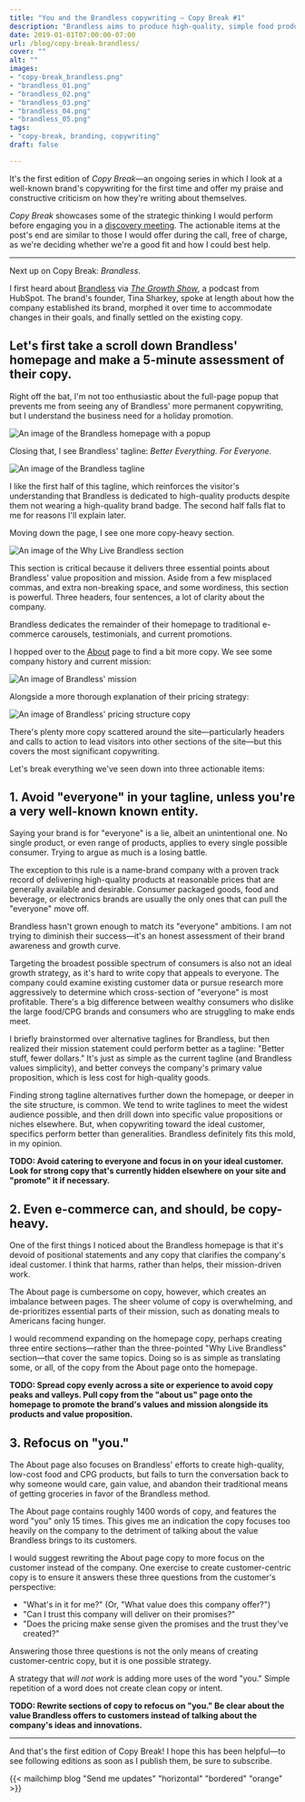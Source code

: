 ```yaml
---
title: "You and the Brandless copywriting — Copy Break #1"
description: "Brandless aims to produce high-quality, simple food products. Does their copywriting follow the same formula?"
date: 2019-01-01T07:00:00-07:00
url: /blog/copy-break-brandless/
cover: ""
alt: ""
images:
- "copy-break_brandless.png"
- "brandless_01.png"
- "brandless_02.png"
- "brandless_03.png"
- "brandless_04.png"
- "brandless_05.png"
tags:
- "copy-break, branding, copywriting"
draft: false

---
```


It's the first edition of *Copy Break*—an ongoing series in which I look at a well-known brand's copywriting for the first time and offer my praise and constructive criticism on how they're writing about themselves.

*Copy Break* showcases some of the strategic thinking I would perform before engaging you in a [discovery meeting](https://calendly.com/nurse-media/introductions). The actionable items at the post's end are similar to those I would offer during the call, free of charge, as we're deciding whether we're a good fit and how I could best help.

---

Next up on Copy Break: *Brandless*.

I first heard about [Brandless](https://brandless.com/) via [*The Growth Show*](https://www.hubspot.com/podcasts/the-growth-show), a podcast from HubSpot. The brand's founder, Tina Sharkey, spoke at length about how the company established its brand, morphed it over time to accommodate changes in their goals, and finally settled on the existing copy.


## Let's first take a scroll down Brandless' homepage and make a 5-minute assessment of their copy.

Right off the bat, I'm not too enthusiastic about the full-page popup that prevents me from seeing any of Brandless' more permanent copywriting, but I understand the business need for a holiday promotion.

![An image of the Brandless homepage with a popup](brandless_01.png "An image of the Brandless homepage with a popup")

Closing that, I see Brandless' tagline: *Better Everything. For Everyone.*

![An image of the Brandless tagline](brandless_02.png "An image of the Brandless tagline")

I like the first half of this tagline, which reinforces the visitor's understanding that Brandless is dedicated to high-quality products despite them not wearing a high-quality brand badge. The second half falls flat to me for reasons I'll explain later.

Moving down the page, I see one more copy-heavy section.

![An image of the Why Live Brandless section](brandless_03.png "An image of the Why Live Brandless section")

This section is critical because it delivers three essential points about Brandless' value proposition and mission. Aside from a few misplaced commas, and extra non-breaking space, and some wordiness, this section is powerful. Three headers, four sentences, a lot of clarity about the company.

Brandless dedicates the remainder of their homepage to traditional e-commerce carousels, testimonials, and current promotions.

I hopped over to the [About](https://brandless.com/about) page to find a bit more copy. We see some company history and current mission:

![An image of Brandless' mission](brandless_04.png "An image of Brandless' mission")

Alongside a more thorough explanation of their pricing strategy:

![An image of Brandless' pricing structure copy](brandless_05.png "An image of Brandless' pricing structure copy")

There's plenty more copy scattered around the site—particularly headers and calls to action to lead visitors into other sections of the site—but this covers the most significant copywriting.

Let's break everything we've seen down into three actionable items:


## 1. Avoid "everyone" in your tagline, unless you're a very well-known known entity.

Saying your brand is for "everyone" is a lie, albeit an unintentional one. No single product, or even range of products, applies to every single possible consumer. Trying to argue as much is a losing battle.

The exception to this rule is a name-brand company with a proven track record of delivering high-quality products at reasonable prices that are generally available and desirable. Consumer packaged goods, food and beverage, or electronics brands are usually the only ones that can pull the "everyone" move off.

Brandless hasn't grown enough to match its "everyone" ambitions. I am not trying to diminish their success—it's an honest assessment of their brand awareness and growth curve.

Targeting the broadest possible spectrum of consumers is also not an ideal growth strategy, as it's hard to write copy that appeals to everyone. The company could examine existing customer data or pursue research more aggressively to determine which cross-section of "everyone" is most profitable. There's a big difference between wealthy consumers who dislike the large food/CPG brands and consumers who are struggling to make ends meet.

I briefly brainstormed over alternative taglines for Brandless, but then realized their mission statement could perform better as a tagline: "Better stuff, fewer dollars." It's just as simple as the current tagline (and Brandless values simplicity), and better conveys the company's primary value proposition, which is less cost for high-quality goods.

Finding strong tagline alternatives further down the homepage, or deeper in the site structure, is common. We tend to write taglines to meet the widest audience possible, and then drill down into specific value propositions or niches elsewhere. But, when copywriting toward the ideal customer, specifics perform better than generalities. Brandless definitely fits this mold, in my opinion.

**TODO: Avoid catering to everyone and focus in on your ideal customer. Look for strong copy that's currently hidden elsewhere on your site and "promote" it if necessary.**


## 2. Even e-commerce can, and should, be copy-heavy.

One of the first things I noticed about the Brandless homepage is that it's devoid of positional statements and any copy that clarifies the company's ideal customer. I think that harms, rather than helps, their mission-driven work.

The About page is cumbersome on copy, however, which creates an imbalance between pages. The sheer volume of copy is overwhelming, and de-prioritizes essential parts of their mission, such as donating meals to Americans facing hunger.

I would recommend expanding on the homepage copy, perhaps creating three entire sections—rather than the three-pointed "Why Live Brandless" section—that cover the same topics. Doing so is as simple as translating some, or all, of the copy from the About page onto the homepage.

**TODO: Spread copy evenly across a site or experience to avoid copy peaks and valleys. Pull copy from the "about us" page onto the homepage to promote the brand's values and mission alongside its products and value proposition.**


## 3. Refocus on "you."

The About page also focuses on Brandless' efforts to create high-quality, low-cost food and CPG products, but fails to turn the conversation back to why someone would care, gain value, and abandon their traditional means of getting groceries in favor of the Brandless method.

The About page contains roughly 1400 words of copy, and features the word "you" only 15 times. This gives me an indication the copy focuses too heavily on the company to the detriment of talking about the value Brandless brings to its customers.

I would suggest rewriting the About page copy to more focus on the customer instead of the company. One exercise to create customer-centric copy is to ensure it answers these three questions from the customer's perspective:

- "What's in it for me?" (Or, "What value does this company offer?")
- "Can I trust this company will deliver on their promises?"
- "Does the pricing make sense given the promises and the trust they've created?"

Answering those three questions is not the only means of creating customer-centric copy, but it is one possible strategy.

A strategy that *will not work* is adding more uses of the word "you." Simple repetition of a word does not create clean copy or intent.

**TODO: Rewrite sections of copy to refocus on "you." Be clear about the value Brandless offers to customers instead of talking about the company's ideas and innovations.**

---

And that's the first edition of Copy Break! I hope this has been helpful—to see following editions as soon as I publish them, be sure to subscribe.

{{< mailchimp blog "Send me updates" "horizontal" "bordered" "orange" >}}
